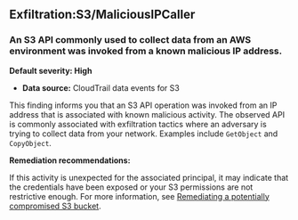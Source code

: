 

Exfiltration:S3/MaliciousIPCaller
---------------------------------

### An S3 API commonly used to collect data from an AWS environment was invoked from a known malicious IP address.

**Default severity: High**

* **Data source:** CloudTrail data events for S3

This finding informs you that an S3 API operation was invoked from an IP address that is associated with known malicious activity. The observed API is commonly associated with exfiltration tactics where an adversary is trying to collect data from your network. Examples include `GetObject` and `CopyObject`.

**Remediation recommendations:**

If this activity is unexpected for the associated principal, it may indicate that the credentials have been exposed or your S3 permissions are not restrictive enough. For more information, see [Remediating a potentially compromised S3 bucket](https://docs.aws.amazon.com/guardduty/latest/ug/compromised-s3.html).

